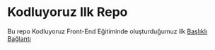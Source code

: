 # Kodluyoruz Ilk Repo


Bu repo Kodluyoruz Front-End Eğitiminde oluşturduğumuz ilk
[Başlıklı Bağlantı](https://www.kodluyoruz.org/ "Kodluyoruz")
